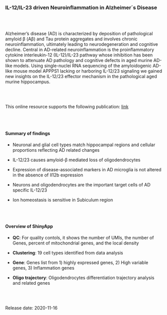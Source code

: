 ### IL-12/IL-23 driven Neuroinflammation in Alzheimer´s Disease  

<br>
<br>

Alzheimer’s disease (AD) is characterized by deposition of pathological amyloid β (Aβ) and Tau protein aggregates and involves chronic neuroinflammation, ultimately leading to neurodegeneration and cognitive decline. Central in AD-related neuroinflammation is the proinflammatory cytokine interleukin-12 (IL-12)/IL-23 pathway whose inhibition has been shown to attenuate AD pathology and cognitive defects in aged murine AD-like models. Using single-nuclei RNA sequencing of the amyloidogenic AD-like mouse model APPPS1 lacking or harboring IL-12/23 signaling we gained new insights on the IL-12/23 effector mechanism in the pathological aged murine hippocampus.


<br>
<br>

This online resource supports the following publication: [link](https://www.biorxiv.org/content/10.1101/2021.04.25.441313v1)

<br>
<br>

#### Summary of findings

* Neuronal and glial cell types match hippocampal regions and cellular proportions reflecting AD related changes

* IL-12/23 causes amyloid-β mediated loss of oligodendrocytes

* Expression of disease-associated markers in AD microglia is not altered in the absence of Il12b expression

* Neurons and oligodendrocytes are the important target cells of AD specific IL-12/23

* Ion homeostasis is sensitive in Subiculum region

<br>
<br>

#### Overview of ShinyApp

* **QC**: For quality contols, it shows the number of UMIs, the number of Genes, percent of mitochondrial genes, and the local density

* **Clustering**: 19 cell types identified from data analysis

* **Gene**: Genes list from 1) highly expressed genes, 2) High variable genes, 3) Inflammation genes

* **Oligo trajectory**: Oligodendrocytes differentiation trajectory analysis and related genes

<br>
<br>


Release date: 2020-11-16

